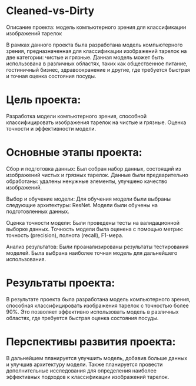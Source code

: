 # Cleaned-vs-Dirty
Описание проекта: модель компьютерного зрения для классификации изображений тарелок

В рамках данного проекта была разработана модель компьютерного зрения, предназначенная для классификации изображений тарелок на две категории: чистые и грязные. Данная модель может быть использована в различных областях, таких как общественное питание, гостиничный бизнес, здравоохранение и другие, где требуется быстрая и точная оценка состояния посуды.

# Цель проекта:

Разработка модели компьютерного зрения, способной классифицировать изображения тарелок на чистые и грязные. Оценка точности и эффективности модели.

# Основные этапы проекта:

Сбор и подготовка данных:
  Был собран набор данных, состоящий из изображений чистых и грязных тарелок.
  Данные были предварительно обработаны: удалены ненужные элементы, улучшено качество изображений.

Выбор и обучение модели:
  Для обучения модели были выбраны следующие архитектуры: ResNet.
  Модели были обучены на подготовленных данных.

Оценка точности модели:
  Были проведены тесты на валидационной выборке данных.
  Точность модели была оценена с помощью метрик: точность (precision), полнота (recall), F1-мера.

Анализ результатов:
  Были проанализированы результаты тестирования моделей.
  Была выбрана наиболее точная модель для дальнейшего использования.

# Результаты проекта:

В результате проекта была разработана модель компьютерного зрения, способная классифицировать изображения тарелок с точностью более 90%. Это позволяет эффективно использовать модель в различных областях, где требуется быстрая оценка состояния посуды.

# Перспективы развития проекта:

В дальнейшем планируется улучшить модель, добавив больше данных и улучшив архитектуру модели. Также планируется провести дополнительные исследования для определения наиболее эффективных подходов к классификации изображений тарелок.
